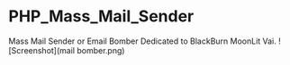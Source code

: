 # PHP_Mass_Mail_Sender
Mass Mail Sender or Email Bomber Dedicated to BlackBurn MoonLit Vai.
![Screenshot](mail bomber.png)
